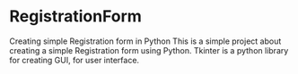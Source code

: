 # RegistrationForm
Creating simple Registration form in Python
This is a simple project about creating a simple Registration form using Python.
Tkinter is a python library for creating GUI, for user interface.
